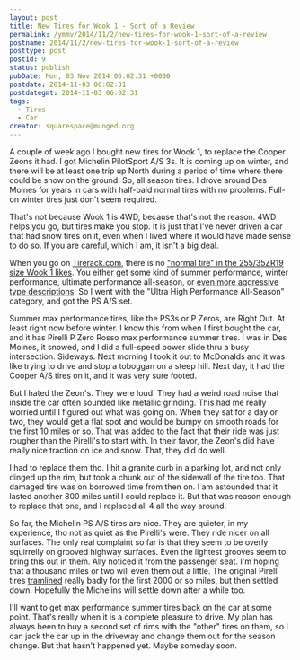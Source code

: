 ```yaml
---
layout: post
title: New Tires for Wook 1 - Sort of a Review
permalink: /ymmv/2014/11/2/new-tires-for-wook-1-sort-of-a-review
postname: 2014/11/2/new-tires-for-wook-1-sort-of-a-review
posttype: post
postid: 9
status: publish
pubDate: Mon, 03 Nov 2014 06:02:31 +0000
postdate: 2014-11-03 06:02:31
postdategmt: 2014-11-03 06:02:31
tags:
  - Tires
  - Car
creator: squarespace@munged.org
---
```


A couple of week ago I bought new tires for Wook 1, to replace the Cooper Zeons
it had. I got Michelin PilotSport A/S 3s. It is coming up on winter,
and there will be at least one trip up North during a period of time where there
could be snow on the ground. So, all season tires. I drove around Des
Moines for years in cars with half-bald normal tires with no problems. Full-on
winter tires just don't seem required.

That's not because Wook 1 is 4WD,
because that's not the reason. 4WD helps you go, but tires make you stop.
It is just that I've never driven a car that had snow tires on it, even when
I lived where it would have made sense to do so. If you are careful,
which I am, it isn't a big deal.

When you go on [Tirerack.com][],
there is no ["normal tire" in the 255/35ZR19 size Wook 1 likes][].
You either get some kind of summer performance, winter performance, ultimate
performance all-season, or [even more aggressive type descriptions][].
So I went with the "Ultra High Performance All-Season" category, and got the
PS A/S set.

Summer max performance tires, like the PS3s or P Zeros, are Right Out. At
least right now before winter. I know this from when I first bought the car,
and it has Pirelli P Zero Rosso max performance summer tires. I was in Des
Moines, it snowed, and I did a full-speed power slide thru a busy intersection.
Sideways. Next morning I took it out to McDonalds and it was like trying to
drive and stop a toboggan on a steep hill. Next day, it had the Cooper A/S
tires on it, and it was very sure footed.

But I hated the Zeon's. They were loud. They had a weird road noise
that inside the car often sounded like metallic grinding. This had me really
worried until I figured out what was going on. When they sat for a day or two,
they would get a flat spot and would be bumpy on smooth roads for the first 10
miles or so. That was added to the fact that their ride was just rougher
than the Pirelli's to start with. In their favor, the Zeon's did have really
nice traction on ice and snow. That, they did do well.

I had to replace
them tho. I hit a granite curb in a parking lot, and not only dinged up
the rim, but took a chunk out of the sidewall of the tire too. That damaged
tire was on borrowed time from then on. I am astounded that it lasted
another 800 miles until I could replace it. But that was reason enough
to replace that one, and I replaced all 4 all the way around.

So far,
the Michelin PS A/S tires are nice. They are quieter, in my experience,
tho not as quiet as the Pirelli's were. They ride nicer on all surfaces.
The only real complaint so far is that they seem to be overly squirrelly on
grooved highway surfaces. Even the lightest grooves seem to bring this
out in them. Ally noticed it from the passenger seat. I'm hoping
that a thousand miles or two will even them out a little. The original Pirelli
tires [tramlined][]
really badly for the first 2000 or so miles, but then settled down. Hopefully
the Michelins will settle down after a while too.

I'll want to get max performance summer tires back on the car at some point.
That's really when it is a complete pleasure to drive. My plan has always
been to buy a second set of rims with the "other" tires on them, so I can jack the
car up in the driveway and change them out for the season change. But that
hasn't happened yet. Maybe someday soon.


[Tirerack.com]: http://www.tirerack.com
["normal tire" in the 255/35ZR19 size Wook 1 likes]: http://www.tirerack.com/tires/TireSearchResults.jsp?tireIndex=1&amp;autoMake=Audi&amp;autoYear=2012&amp;autoModel=A5+Coupe+2.0T&amp;autoModClar=Premium+Plus&amp;width=255%2F&amp;ratio=35&amp;diameter=19&amp;sortCode=57430&amp;skipOver=true&amp;minSpeedRating=H&amp;minLoadRating=S&amp;tab=OE&amp;filterType=oe
[even more aggressive type descriptions]: http://www.tirerack.com/tires/tires.jsp?tireMake=Michelin&amp;tireModel=Pilot+Sport+Cup+2&amp;partnum=535YR9PSC2XL&amp;vehicleSearch=true&amp;fromCompare1=yes&amp;autoMake=Audi&amp;autoYear=2012&amp;autoModel=A5%20Coupe%202.0T&amp;autoModClar=Premium%20Plus
[tramlined]: http://www.tirerack.com/tires/tiretech/techpage.jsp?techid=47